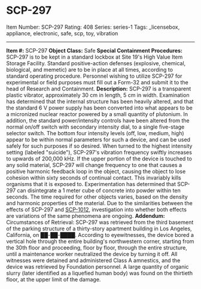 # SCP-297
Item Number: SCP-297
Rating: 408
Series: series-1
Tags: _licensebox, appliance, electronic, safe, scp, toy, vibration

---

**Item #:** SCP-297
**Object Class:** Safe
**Special Containment Procedures:** SCP-297 is to be kept in a standard lockbox at Site 19's High Value Item Storage Facility. Standard positive-action defenses (explosive, chemical, biological, and memetic) are to be in place at all times, according to standard operating procedure. Personnel wishing to utilize SCP-297 for experimental or field purposes must fill out a Form-32 and submit it to the head of Research and Containment.
**Description:** SCP-297 is a transparent plastic vibrator, approximately 30 cm in length, 5 cm in width. Examination has determined that the internal structure has been heavily altered, and that the standard 6 V power supply has been converted into what appears to be a micronized nuclear reactor powered by a small quantity of plutonium.
In addition, the standard power/intensity controls have been altered from the normal on/off switch with secondary intensity dial, to a single five-stage selector switch. The bottom four intensity levels (off, low, medium, high) appear to be within normal parameters for such a device, and can be used safely for such purposes if so desired.
When turned to the highest intensity setting (labeled "suicide"), SCP-297's vibration frequency swiftly increases to upwards of 200,000 kHz. If the upper portion of the device is touched to any solid material, SCP-297 will change frequency to one that causes a positive harmonic feedback loop in the object, causing the object to lose cohesion within sixty seconds of continual contact. This invariably kills organisms that it is exposed to.
Experimentation has determined that SCP-297 can disintegrate a 1 meter cube of concrete into powder within ten seconds. The time required for other objects varies, based on the density and harmonic properties of the material. Due to the similarities between the effects of SCP-297 and [SCP-1012](/scp-1012), investigation into whether both effects are variations of the same phenomena are ongoing.
**Addendum:** Circumstances of Retrieval: SCP-297 was retrieved from the third basement of the parking structure of a thirty-story apartment building in Los Angeles, California, on ██-██-████. According to eyewitnesses, the device bored a vertical hole through the entire building's northwestern corner, starting from the 30th floor and proceeding, floor by floor, through the entire structure, until a maintenance worker neutralized the device by turning it off. All witnesses were detained and administered Class A amnestics, and the device was retrieved by Foundation personnel. A large quantity of organic slurry (later identified as a liquefied human body) was found on the thirtieth floor, at the upper limit of the damage.